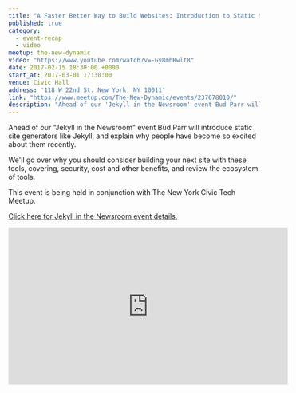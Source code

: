 ```yaml
---
title: "A Faster Better Way to Build Websites: Introduction to Static Site Generators"
published: true
category:
  - event-recap
  - video
meetup: the-new-dynamic
video: "https://www.youtube.com/watch?v=-Gy8mhRwlt8"
date: 2017-02-15 18:30:00 +0000
start_at: 2017-03-01 17:30:00
venue: Civic Hall
address: '118 W 22nd St. New York, NY 10011'
link: "https://www.meetup.com/The-New-Dynamic/events/237678010/"
description: "Ahead of our 'Jekyll in the Newsroom' event Bud Parr will introduce static site generators like Jekyll, and explain why people have become so excited about them recently."
---
```

Ahead of our "Jekyll in the Newsroom" event Bud Parr will introduce static site generators like Jekyll, and explain why people have become so excited about them recently.

We'll go over why you should consider building your next site with these tools, covering, security, cost and other benefits, and review the ecosystem of tools.


This event is being held in conjunction with The New York Civic Tech Meetup.



[Click here for Jekyll in the Newsroom event details.](https://www.meetup.com/The-New-Dynamic/events/237626879/ )

<div class="embed-container">
<iframe width="560" height="315" src="https://www.youtube.com/embed/videoseries?list=PLHSBYD3ClyvMFhwkfNVO3dHXxKsewFQwN" frameborder="0" allowfullscreen></iframe>
</div>
